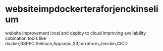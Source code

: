 # websiteimpdockerteraforjenckinselium
website improvement local and deploy to cloud improving availability cobination tools like docker,RSPEC.Selinum,Appsepc,S3,terraform,Jenckin,CICD
